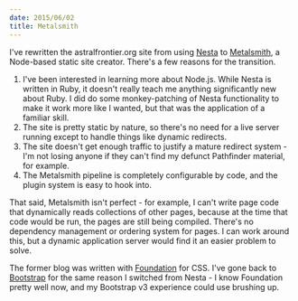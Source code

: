 ```yaml
---
date: 2015/06/02
title: Metalsmith
---
```


I've rewritten the astralfrontier.org site from using [Nesta] to [Metalsmith], a Node-based static site creator. There's a few reasons for the transition.

<!-- more -->

1. I've been interested in learning more about Node.js. While Nesta is written in Ruby, it doesn't really teach me anything significantly new about Ruby. I did do some monkey-patching of Nesta functionality to make it work more like I wanted, but that was the application of a familiar skill.
2. The site is pretty static by nature, so there's no need for a live server running except to handle things like dynamic redirects.
3. The site doesn't get enough traffic to justify a mature redirect system - I'm not losing anyone if they can't find my defunct Pathfinder material, for example.
4. The Metalsmith pipeline is completely configurable by code, and the plugin system is easy to hook into.

That said, Metalsmith isn't perfect - for example, I can't write page code that dynamically reads collections of other pages, because at the time that code would be run, the pages are still being compiled. There's no dependency management or ordering system for pages. I can work around this, but a dynamic application server would find it an easier problem to solve.

The former blog was written with [Foundation] for CSS. I've gone back to [Bootstrap] for the same reason I switched from Nesta - I know Foundation pretty well now, and my Bootstrap v3 experience could use brushing up.

[Nesta]: http://nestacms.com/
[Metalsmith]: http://www.metalsmith.io/
[Bootstrap]: http://getbootstrap.com/
[Foundation]: http://foundation.zurb.com/
